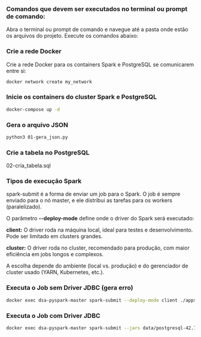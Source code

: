 ### Comandos que devem ser executados no terminal ou prompt de comando:

Abra o terminal ou prompt de comando e navegue até a pasta onde estão os arquivos do projeto. Execute os comandos abaixo:

### Crie a rede Docker 

Crie a rede Docker para os containers Spark e PostgreSQL se comunicarem entre si:

```bash
docker network create my_network
```

### Inicie os containers do cluster Spark e PostgreSQL

```bash
docker-compose up -d
```

### Gera o arquivo JSON

```bash
python3 01-gera_json.py
```

### Crie a tabela no PostgreSQL

02-cria_tabela.sql

### Tipos de execução Spark

spark-submit é a forma de enviar um job para o Spark. O job é sempre enviado para o nó master, e ele distribui as tarefas para os workers (paralelizado).

O parâmetro **--deploy-mode** define onde o driver do Spark será executado:

**client:** O driver roda na máquina local, ideal para testes e desenvolvimento. Pode ser limitado em clusters grandes.

**cluster:** O driver roda no cluster, recomendado para produção, com maior eficiência em jobs longos e complexos.

A escolha depende do ambiente (local vs. produção) e do gerenciador de cluster usado (YARN, Kubernetes, etc.).

### Executa o Job sem Driver JDBC (gera erro)

```bash
docker exec dsa-pyspark-master spark-submit --deploy-mode client ./apps/projeto1.py
```

### Executa o Job com Driver JDBC

```bash
docker exec dsa-pyspark-master spark-submit --jars data/postgresql-42.7.4.jar --deploy-mode client ./apps/projeto1.py
```
